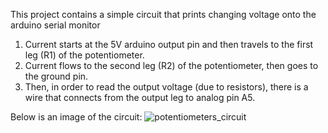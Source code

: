 This project contains a simple circuit that prints changing voltage onto the arduino serial monitor

1. Current starts at the 5V arduino output pin and then travels to the first leg (R1) of the potentiometer. 
2. Current flows to the second leg (R2) of the potentiometer, then goes to the ground pin. 
3. Then, in order to read the output voltage (due to resistors),
   there is a wire that connects from the output leg to analog pin A5.

Below is an image of the circuit: 
![potentiometers_circuit](https://github.com/user-attachments/assets/69dd5bba-ab1c-4809-bf13-89946db4cd6e)

